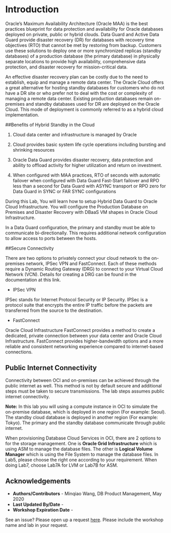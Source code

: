 # Introduction

Oracle’s Maximum Availability Architecture (Oracle MAA) is the best practices blueprint for data protection and availability for Oracle databases deployed on private, public or hybrid clouds. Data Guard and Active Data Guard provide disaster recovery (DR) for databases with recovery time objectives (RTO) that cannot be met by restoring from backup. Customers use these solutions to deploy one or more synchronized replicas (standby databases) of a production database (the primary database) in physically separate locations to provide high availability, comprehensive data protection, and disaster recovery for mission-critical data. 

An effective disaster recovery plan can be costly due to the need to establish, equip and manage a remote data center. The Oracle Cloud offers a great alternative for hosting standby databases for customers who do not have a DR site or who prefer not to deal with the cost or complexity of managing a remote data center. Existing production databases remain on-premises and standby databases used for DR are deployed on the Oracle Cloud. This mode of deployment is commonly referred to as a hybrid cloud implementation. 

##Benefits of Hybrid Standby in the Cloud 

1. Cloud data center and infrastructure is managed by Oracle 

2. Cloud provides basic system life cycle operations including bursting and shrinking resources 

3. Oracle Data Guard provides disaster recovery, data protection and ability to offload activity for higher utilization and return on investment. 

4. When configured with MAA practices, RTO of seconds with automatic failover when configured with Data Guard Fast-Start failover and RPO less than a second for Data Guard with ASYNC transport or RPO zero for Data Guard in SYNC or FAR SYNC configurations 

During this Lab, You will learn how to setup Hybrid Data Guard to Oracle Cloud Infrastructure. You will configure the Production Database on Premises and Disaster Recovery with DBaaS VM shapes in Oracle Cloud Infrastructure.

In a Data Guard configuration, the primary and standby must be able to communicate bi-directionally. This requires additional network configuration to allow access to ports between the hosts. 

##Secure Connectivity

There are two options to privately connect your cloud network to the on-premises network, IPSec VPN and FastConnect. Each of these methods require a Dynamic Routing Gateway (DRG) to connect to your Virtual Cloud Network (VCN). Details for creating a DRG can be found in the documentation at this link. 

- IPSec VPN 

IPSec stands for Internet Protocol Security or IP Security. IPSec is a protocol suite that encrypts the entire IP traffic before the packets are transferred from the source to the destination. 

- FastConnect 

Oracle Cloud Infrastructure FastConnect provides a method to create a dedicated, private connection between your data center and Oracle Cloud Infrastructure. FastConnect provides higher-bandwidth options and a more reliable and consistent networking experience compared to internet-based connections. 

## Public Internet Connectivity

Connectivity between OCI and on-premises can be achieved through the public internet as well. This method is not by default secure and additional steps must be taken to secure transmissions. The lab steps assumes public internet connectivity. 

**Note:** In this lab you will using a compute instance in OCI to simulate the on-premise database, which is deployed in one region (For example: Seoul). The standby cloud database is deployed in another region (For example: Tokyo). The primary and the standby database communicate through public internet.

When provisioning Database Cloud Services in OCI, there are 2 options to for the storage management. One is **Oracle Grid Infrastructure** which is using ASM to manage the database files. The other is **Logical Volume Manager** which is using the File System to manage the database files. In Lab5, please choose the right one according to your requirement. When doing Lab7, choose Lab7A for LVM or Lab7B for ASM.

## Acknowledgements

- **Authors/Contributors** - Minqiao Wang, DB Product Management, May 2020
- **Last Updated By/Date** - 
- **Workshop Expiration Date** - 

See an issue?  Please open up a request [here](https://github.com/oracle/learning-library/issues).   Please include the workshop name and lab in your request. 